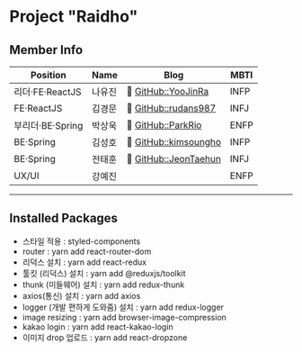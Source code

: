 # Project "Raidho"
## Member Info
| Position | Name | Blog | MBTI |
| ----- | ----- | ----- | ----- |
| 리더·FE·ReactJS | 나유진 | 🔗 [GitHub::YooJinRa](https://github.com/YooJinRa) | INFP |
| FE·ReactJS | 김경문 | 🔗 [GitHub::rudans987](https://github.com/rudans987) | INFJ |
| 부리더·BE·Spring | 박상욱 | 🔗 [GitHub::ParkRio](https://github.com/ParkRio/ParkRio) | ENFP |
| BE·Spring | 김성호 | 🔗 [GitHub::kimsoungho](https://github.com/kimsoungho) | INFP |
| BE·Spring | 전태훈 | 🔗 [GitHub::JeonTaehun](https://github.com/JeonTaehun) | INFJ |
| UX/UI | 강예진 |  | ENFP |

-----

## Installed Packages
- 스타일 적용 : styled-components
- router : yarn add react-router-dom
- 리덕스 설치 : yarn add react-redux
- 툴킷 (리덕스) 설치 : yarn add @reduxjs/toolkit
- thunk (미들웨어) 설치 : yarn add redux-thunk
- axios(통신) 설치 : yarn add axios
- logger (개발 편하게 도와줌) 설치 : yarn add redux-logger
- image resizing : yarn add browser-image-compression
- kakao login : yarn add react-kakao-login
- 이미지 drop 업로드 : yarn add react-dropzone
